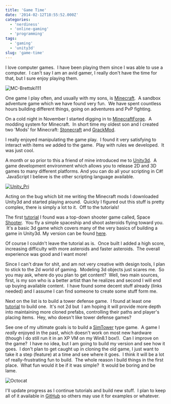 ```yaml
---
title: 'Game Time'
date: '2014-02-12T18:55:52.000Z'
categories:
  - 'nerdiness'
  - 'online-gaming'
  - 'programming'
tags:
  - 'gaming'
  - 'unity3d'
slug: 'game-time'
---
```


I love computer games.  I have been playing them since I was able to use a computer.  I can't say I am an avid gamer, I really don't have the time for that, but I sure enjoy playing them.

![MC-Brettski111](http://brettski111.files.wordpress.com/2014/02/mc-brettski111.png?w=79)

One game I play often, and usually with my sons, is [Minecraft](http://minecraft.net 'Minecraft').  A sandbox adventure game which we have found very fun.  We have spent countless hours building different things, going on adventures and PvP fighting.

On a cold night in November I started digging in to [Minecraft](http://www.minecraftforge.net)[Forge](http://files.minecraftforge.net/ 'Downloads').  A modding system for Minecraft.  In short time my oldest son and I created two 'Mods' for Minecraft: [Stonecraft](https://github.com/brettski/Stonecraft-Mod 'Stonecraft') and [GrackMod](https://github.com/brettski/Grack-Mod).

I really enjoyed manipulating the game play.  I found it very satisfying to interact with items _we_ added to the game.  Play with rules we developed.  It was just cool.

A month or so prior to this a friend of mine introduced me to [Unity3d](http://unity3d.com/).  A game development environment which allows you to release 2D and 3D games to many different platforms. And you can do all your scripting in C#!  JavaScript I believe is the other scripting language available.

[![Unity_Pri](http://brettski111.files.wordpress.com/2014/02/unity_pri.png?w=300)](http://unity3d.com)

Acting on the bug which bit me writing the Minecraft mods I downloaded Unity3d and started playing around.  Quickly I figured out this stuff is pretty complex, there is simply a lot to it.  Off to the tutorials!

The first [tutorial](http://unity3d.com/learn/tutorials/projects) I found was a top-down shooter game called, Space [Shooter](http://unity3d.com/learn/tutorials/projects/space-shooter).  You fly a simple spaceship and shoot asteroids flying toward you.  It's a basic 3d game which covers many of the very basics of building a game in Unity3d. My version can be found [here](https://github.com/brettski/SpaceShooter).

Of course I couldn't leave the tutorial as is.  Once built I added a high score, increasing difficulty with more asteroids and faster asteroids.  The overall experience was good and I want more!

Since I can't draw for shit, and am not very creative with design tools, I plan to stick to the 2d world of gaming.  Modeling 3d objects just scares me.  So you may ask, where do you plan to get content?  Well, two main sources, first, is my son who is a better artist than he realizes and second I will end up buying available content.  I have found some decent stuff already (links needed) and I assume I can find someone to create some stuff form me.

Next on the list is to build a tower defense game.  I found at least one [tutorial](https://cgcookie.com/unity/cgc-courses/unity-tower-defense-course/) to build one.  It's not 2d but  I am hoping it will provide more depth into maintaining more cloned prefabs, controlling their paths and player's placing items.  Hey, who doesn't like tower defense games?

See one of my ultimate goals is to build a [SimTower](http://en.wikipedia.org/wiki/SimTower) type game.  A game I _really_ enjoyed in the past, which doesn't work on most new hardware (though I do still run it in an XP VM on my Win8.1 box!).  Can I improve on the game?  I have no idea, but I am going to build my version and see how it goes.  I don't plan to get caught up in cloning the old game, I just want to take it a step (feature) at a time and see where it goes.  I think it will be a lot of really-frustrating fun to build.  The whole reason I build things in the first place.  What fun would it be if it was simple?  It would be boring and be lame.

![Octocat](http://brettski111.files.wordpress.com/2014/02/octocat.jpg?w=150)

I'll update progress as I continue tutorials and build new stuff.  I plan to keep all of it available in [GitHub](https://github.com/brettski) so others may use it for examples or whatever.
